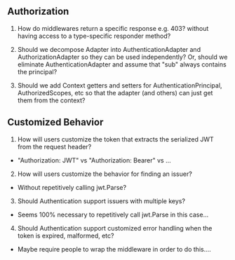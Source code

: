 Authorization
-------------

1) How do middlewares return a specific response e.g. 403? without having access
   to a type-specific responder method?

2) Should we decompose Adapter into AuthenticationAdapter and AuthorizationAdapter
   so they can be used independently? Or, should we eliminate AuthenticationAdapter
   and assume that "sub" always contains the principal?

3) Should we add Context getters and setters for AuthenticationPrincipal, AuthorizedScopes,
   etc so that the adapter (and others) can just get them from the context?

Customized Behavior
-------------------

1) How will users customize the token that extracts the serialized JWT from the request header?
  - "Authorization: JWT" vs "Authorization: Bearer" vs ...

2) How will users customize the behavior for finding an issuer?
  - Without repetitively calling jwt.Parse?

3) Should Authentication support issuers with multiple keys?
  - Seems 100% necessary to repetitively call jwt.Parse in this case...

4) Should Authentication support customized error handling when the token is expired, malformed, etc?
  - Maybe require people to wrap the middleware in order to do this....
